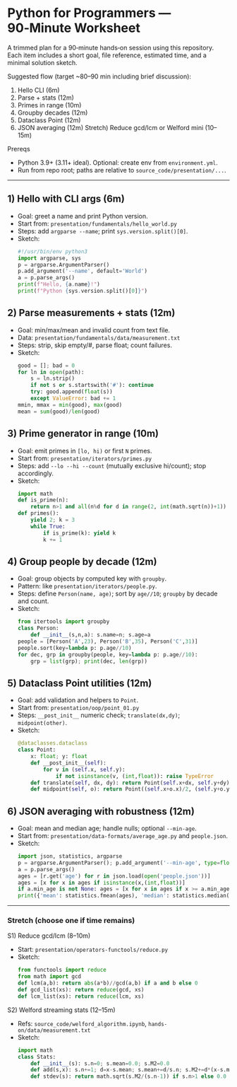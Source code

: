 # Python for Programmers — 90‑Minute Worksheet

A trimmed plan for a 90‑minute hands‑on session using this repository. Each item includes a short goal, file reference, estimated time, and a minimal solution sketch.

Suggested flow (target ~80–90 min including brief discussion):
1) Hello CLI (6m)
2) Parse + stats (12m)
3) Primes in range (10m)
4) Groupby decades (12m)
5) Dataclass Point (12m)
6) JSON averaging (12m)
Stretch) Reduce gcd/lcm or Welford mini (10–15m)

Prereqs
- Python 3.9+ (3.11+ ideal). Optional: create env from `environment.yml`.
- Run from repo root; paths are relative to `source_code/presentation/...`.

---

## 1) Hello with CLI args (6m)
- Goal: greet a name and print Python version.
- Start from: `presentation/fundamentals/hello_world.py`
- Steps: add `argparse --name`; print `sys.version.split()[0]`.
- Sketch:
  ```python
  #!/usr/bin/env python3
  import argparse, sys
  p = argparse.ArgumentParser()
  p.add_argument('--name', default='World')
  a = p.parse_args()
  print(f"Hello, {a.name}!")
  print(f"Python {sys.version.split()[0]}")
  ```

## 2) Parse measurements + stats (12m)
- Goal: min/max/mean and invalid count from text file.
- Data: `presentation/fundamentals/data/measurement.txt`
- Steps: strip, skip empty/#, parse float; count failures.
- Sketch:
  ```python
  good = []; bad = 0
  for ln in open(path):
      s = ln.strip()
      if not s or s.startswith('#'): continue
      try: good.append(float(s))
      except ValueError: bad += 1
  mmin, mmax = min(good), max(good)
  mean = sum(good)/len(good)
  ```

## 3) Prime generator in range (10m)
- Goal: emit primes in `[lo, hi)` or first `N` primes.
- Start from: `presentation/iterators/primes.py`
- Steps: add `--lo --hi --count` (mutually exclusive hi/count); stop accordingly.
- Sketch:
  ```python
  import math
  def is_prime(n):
      return n>1 and all(n%d for d in range(2, int(math.sqrt(n))+1))
  def primes():
      yield 2; k = 3
      while True:
          if is_prime(k): yield k
          k += 1
  ```

## 4) Group people by decade (12m)
- Goal: group objects by computed key with `groupby`.
- Pattern: like `presentation/iterators/people.py`.
- Steps: define `Person(name, age)`; sort by `age//10`; `groupby` by decade and count.
- Sketch:
  ```python
  from itertools import groupby
  class Person: 
      def __init__(s,n,a): s.name=n; s.age=a
  people = [Person('A',23), Person('B',35), Person('C',31)]
  people.sort(key=lambda p: p.age//10)
  for dec, grp in groupby(people, key=lambda p: p.age//10):
      grp = list(grp); print(dec, len(grp))
  ```

## 5) Dataclass Point utilities (12m)
- Goal: add validation and helpers to `Point`.
- Start from: `presentation/oop/point_01.py`
- Steps: `__post_init__` numeric check; `translate(dx,dy)`; `midpoint(other)`.
- Sketch:
  ```python
  @dataclasses.dataclass
  class Point:
      x: float; y: float
      def __post_init__(self):
          for v in (self.x, self.y):
              if not isinstance(v, (int,float)): raise TypeError
      def translate(self, dx, dy): return Point(self.x+dx, self.y+dy)
      def midpoint(self, o): return Point((self.x+o.x)/2, (self.y+o.y)/2)
  ```

## 6) JSON averaging with robustness (12m)
- Goal: mean and median age; handle nulls; optional `--min-age`.
- Start from: `presentation/data-formats/average_age.py` and `people.json`.
- Sketch:
  ```python
  import json, statistics, argparse
  p = argparse.ArgumentParser(); p.add_argument('--min-age', type=float)
  a = p.parse_args()
  ages = [r.get('age') for r in json.load(open('people.json'))]
  ages = [x for x in ages if isinstance(x,(int,float))]
  if a.min_age is not None: ages = [x for x in ages if x >= a.min_age]
  print({'mean': statistics.fmean(ages), 'median': statistics.median(ages)})
  ```

---

### Stretch (choose one if time remains)

S1) Reduce gcd/lcm (8–10m)
- Start: `presentation/operators-functools/reduce.py`
- Sketch:
  ```python
  from functools import reduce
  from math import gcd
  def lcm(a,b): return abs(a*b)//gcd(a,b) if a and b else 0
  def gcd_list(xs): return reduce(gcd, xs)
  def lcm_list(xs): return reduce(lcm, xs)
  ```

S2) Welford streaming stats (12–15m)
- Refs: `source_code/welford_algorithm.ipynb`, `hands-on/data/measurement.txt`
- Sketch:
  ```python
  import math
  class Stats:
      def __init__(s): s.n=0; s.mean=0.0; s.M2=0.0
      def add(s,x): s.n+=1; d=x-s.mean; s.mean+=d/s.n; s.M2+=d*(x-s.mean)
      def stdev(s): return math.sqrt(s.M2/(s.n-1)) if s.n>1 else 0.0
  ```

